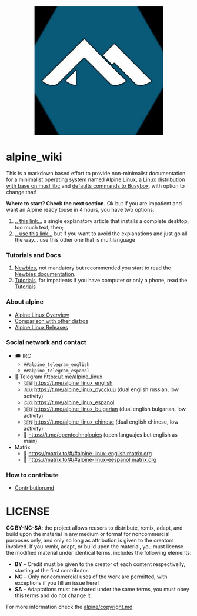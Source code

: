 <p align="center">
  <img src="alpine/apine-logo-telegram-groups.jpg" alt="Alpine Linux" width="350" />
</p>

# alpine_wiki

This is a markdown based effort to provide non-minimalist documentation 
for a minimalist operating system named [Alpine Linux](alpine/about.md), 
a Linux distribution [with base on musl libc](alpine/base-with-muslc-and-busybox.md#base-with-muslc) 
and [defaults commands to Busybox](alpine/base-with-muslc-and-busybox.md#defaults-to-busybox), 
with option to change that!

**Where to start? Check the next section.** Ok but if you are impatient and 
want an Alpine ready touse in 4 hours, you have two options:

1. [.. this link...](newbie/alpine-newbie-xfce-desktop.md) a single explanatory article that installs a complete desktop, too much text, then;
2. [.. use this link...](tutorials/alpine-tutorial-desktop-xfce4-fast-forward.md) but if you want to avoid the explanations and just go all the way... use this other one that is multilanguage

### Tutorials and Docs

1. [Newbies](documents/README.md), not mandatory but recommended you start to read the [Newbies documentation](documents/README.md).
2. [Tutorials](tutorials/README.md), for impatients if you have computer or only a phone, read the [Tutorials](tutorials/README.md)

### About alpine

* [Alpine Linux Overview](alpine/README.md)
* [Comparison with other distros](alpine/comparison-with-other-distros.md)
* [Alpine Linux Releases](alpine/releases.md)

### Social network and contact

- 🗯 IRC
  -  `##alpine_telegram_english`
  -  `##alpine_telegram_espanol`
- 📱 Telegram https://t.me/alpine_linux
  - 🇬🇧 https://t.me/alpine_linux_english
  - 🇷🇺 https://t.me/alpine_linux_pycckuu (dual english russian, low activity)
  - 🇨🇴 https://t.me/alpine_linux_espanol
  - 🇧🇬 https://t.me/alpine_linux_bulgarian (dual english bulgarian, low activity)
  - 🇨🇳 https://t.me/alpine_linux_chinese (dual english chinese, low activity)
  - 📡 https://t.me/opentechnologies (open languajes but english as main)
- Matrix
  - 👥 https://matrix.to/#/#alpine-linux-english:matrix.org
  - 👥 https://matrix.to/#/#alpine-linux-eespanol:matrix.org

### How to contribute

* [Contribution.md](alpine/contribution.md)

# LICENSE

**CC BY-NC-SA**: the project allows reusers to distribute, remix, adapt, and build upon the material 
in any medium or format for noncommercial purposes only, and only so long as attribution is given 
to the creators involved. If you remix, adapt, or build upon the material, you must license the modified 
material under identical terms,  includes the following elements:

* **BY**  – Credit must be given to the creator of each content respectivelly, starting at the first contributor.
* **NC**  – Only noncommercial uses of the work are permitted, with exceptions if you fill an issue here!
* **SA**  – Adaptations must be shared under the same terms, you must obey this terms and do not change it.

For more information check the [alpine/copyright.md](alpine/copyright.md)

